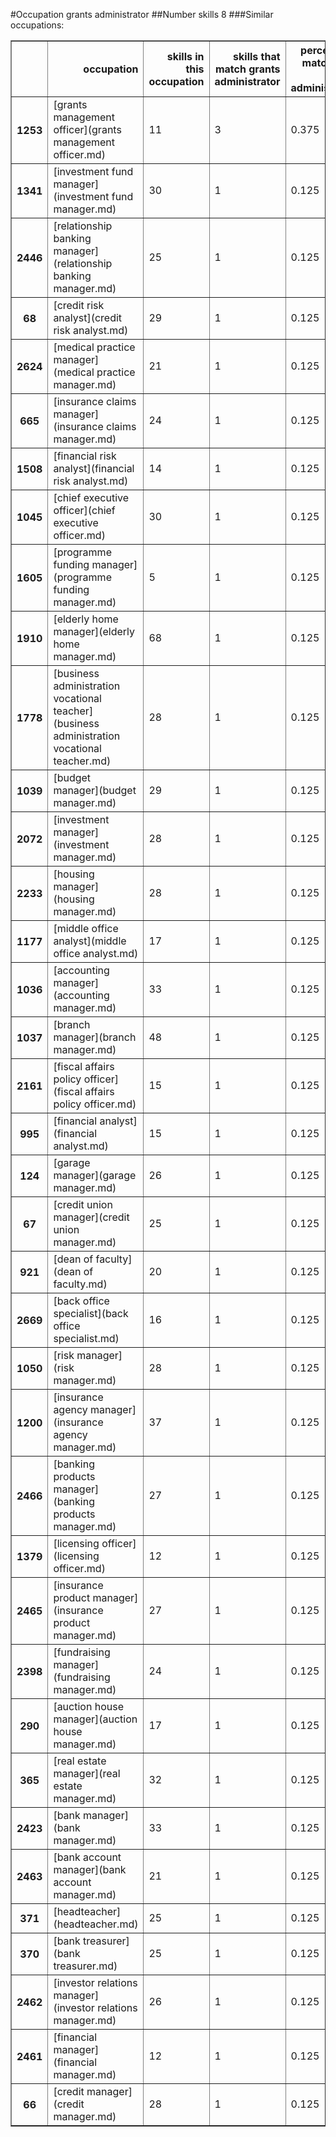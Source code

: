 #Occupation grants administrator
##Number skills 8
###Similar occupations:
<table border="1" class="dataframe">
  <thead>
    <tr style="text-align: right;">
      <th></th>
      <th>occupation</th>
      <th>skills in this occupation</th>
      <th>skills that match grants administrator</th>
      <th>percentage match with grants administrator</th>
      <th>skills not in grants administrator</th>
    </tr>
  </thead>
  <tbody>
    <tr>
      <th>1253</th>
      <td>[grants management officer](grants management officer.md)</td>
      <td>11</td>
      <td>3</td>
      <td>0.375</td>
      <td>8</td>
    </tr>
    <tr>
      <th>1341</th>
      <td>[investment fund manager](investment fund manager.md)</td>
      <td>30</td>
      <td>1</td>
      <td>0.125</td>
      <td>29</td>
    </tr>
    <tr>
      <th>2446</th>
      <td>[relationship banking manager](relationship banking manager.md)</td>
      <td>25</td>
      <td>1</td>
      <td>0.125</td>
      <td>24</td>
    </tr>
    <tr>
      <th>68</th>
      <td>[credit risk analyst](credit risk analyst.md)</td>
      <td>29</td>
      <td>1</td>
      <td>0.125</td>
      <td>28</td>
    </tr>
    <tr>
      <th>2624</th>
      <td>[medical practice manager](medical practice manager.md)</td>
      <td>21</td>
      <td>1</td>
      <td>0.125</td>
      <td>20</td>
    </tr>
    <tr>
      <th>665</th>
      <td>[insurance claims manager](insurance claims manager.md)</td>
      <td>24</td>
      <td>1</td>
      <td>0.125</td>
      <td>23</td>
    </tr>
    <tr>
      <th>1508</th>
      <td>[financial risk analyst](financial risk analyst.md)</td>
      <td>14</td>
      <td>1</td>
      <td>0.125</td>
      <td>13</td>
    </tr>
    <tr>
      <th>1045</th>
      <td>[chief executive officer](chief executive officer.md)</td>
      <td>30</td>
      <td>1</td>
      <td>0.125</td>
      <td>29</td>
    </tr>
    <tr>
      <th>1605</th>
      <td>[programme funding manager](programme funding manager.md)</td>
      <td>5</td>
      <td>1</td>
      <td>0.125</td>
      <td>4</td>
    </tr>
    <tr>
      <th>1910</th>
      <td>[elderly home manager](elderly home manager.md)</td>
      <td>68</td>
      <td>1</td>
      <td>0.125</td>
      <td>67</td>
    </tr>
    <tr>
      <th>1778</th>
      <td>[business administration vocational teacher](business administration vocational teacher.md)</td>
      <td>28</td>
      <td>1</td>
      <td>0.125</td>
      <td>27</td>
    </tr>
    <tr>
      <th>1039</th>
      <td>[budget manager](budget manager.md)</td>
      <td>29</td>
      <td>1</td>
      <td>0.125</td>
      <td>28</td>
    </tr>
    <tr>
      <th>2072</th>
      <td>[investment manager](investment manager.md)</td>
      <td>28</td>
      <td>1</td>
      <td>0.125</td>
      <td>27</td>
    </tr>
    <tr>
      <th>2233</th>
      <td>[housing manager](housing manager.md)</td>
      <td>28</td>
      <td>1</td>
      <td>0.125</td>
      <td>27</td>
    </tr>
    <tr>
      <th>1177</th>
      <td>[middle office analyst](middle office analyst.md)</td>
      <td>17</td>
      <td>1</td>
      <td>0.125</td>
      <td>16</td>
    </tr>
    <tr>
      <th>1036</th>
      <td>[accounting manager](accounting manager.md)</td>
      <td>33</td>
      <td>1</td>
      <td>0.125</td>
      <td>32</td>
    </tr>
    <tr>
      <th>1037</th>
      <td>[branch manager](branch manager.md)</td>
      <td>48</td>
      <td>1</td>
      <td>0.125</td>
      <td>47</td>
    </tr>
    <tr>
      <th>2161</th>
      <td>[fiscal affairs policy officer](fiscal affairs policy officer.md)</td>
      <td>15</td>
      <td>1</td>
      <td>0.125</td>
      <td>14</td>
    </tr>
    <tr>
      <th>995</th>
      <td>[financial analyst](financial analyst.md)</td>
      <td>15</td>
      <td>1</td>
      <td>0.125</td>
      <td>14</td>
    </tr>
    <tr>
      <th>124</th>
      <td>[garage manager](garage manager.md)</td>
      <td>26</td>
      <td>1</td>
      <td>0.125</td>
      <td>25</td>
    </tr>
    <tr>
      <th>67</th>
      <td>[credit union manager](credit union manager.md)</td>
      <td>25</td>
      <td>1</td>
      <td>0.125</td>
      <td>24</td>
    </tr>
    <tr>
      <th>921</th>
      <td>[dean of faculty](dean of faculty.md)</td>
      <td>20</td>
      <td>1</td>
      <td>0.125</td>
      <td>19</td>
    </tr>
    <tr>
      <th>2669</th>
      <td>[back office specialist](back office specialist.md)</td>
      <td>16</td>
      <td>1</td>
      <td>0.125</td>
      <td>15</td>
    </tr>
    <tr>
      <th>1050</th>
      <td>[risk manager](risk manager.md)</td>
      <td>28</td>
      <td>1</td>
      <td>0.125</td>
      <td>27</td>
    </tr>
    <tr>
      <th>1200</th>
      <td>[insurance agency manager](insurance agency manager.md)</td>
      <td>37</td>
      <td>1</td>
      <td>0.125</td>
      <td>36</td>
    </tr>
    <tr>
      <th>2466</th>
      <td>[banking products manager](banking products manager.md)</td>
      <td>27</td>
      <td>1</td>
      <td>0.125</td>
      <td>26</td>
    </tr>
    <tr>
      <th>1379</th>
      <td>[licensing officer](licensing officer.md)</td>
      <td>12</td>
      <td>1</td>
      <td>0.125</td>
      <td>11</td>
    </tr>
    <tr>
      <th>2465</th>
      <td>[insurance product manager](insurance product manager.md)</td>
      <td>27</td>
      <td>1</td>
      <td>0.125</td>
      <td>26</td>
    </tr>
    <tr>
      <th>2398</th>
      <td>[fundraising manager](fundraising manager.md)</td>
      <td>24</td>
      <td>1</td>
      <td>0.125</td>
      <td>23</td>
    </tr>
    <tr>
      <th>290</th>
      <td>[auction house manager](auction house manager.md)</td>
      <td>17</td>
      <td>1</td>
      <td>0.125</td>
      <td>16</td>
    </tr>
    <tr>
      <th>365</th>
      <td>[real estate manager](real estate manager.md)</td>
      <td>32</td>
      <td>1</td>
      <td>0.125</td>
      <td>31</td>
    </tr>
    <tr>
      <th>2423</th>
      <td>[bank manager](bank manager.md)</td>
      <td>33</td>
      <td>1</td>
      <td>0.125</td>
      <td>32</td>
    </tr>
    <tr>
      <th>2463</th>
      <td>[bank account manager](bank account manager.md)</td>
      <td>21</td>
      <td>1</td>
      <td>0.125</td>
      <td>20</td>
    </tr>
    <tr>
      <th>371</th>
      <td>[headteacher](headteacher.md)</td>
      <td>25</td>
      <td>1</td>
      <td>0.125</td>
      <td>24</td>
    </tr>
    <tr>
      <th>370</th>
      <td>[bank treasurer](bank treasurer.md)</td>
      <td>25</td>
      <td>1</td>
      <td>0.125</td>
      <td>24</td>
    </tr>
    <tr>
      <th>2462</th>
      <td>[investor relations manager](investor relations manager.md)</td>
      <td>26</td>
      <td>1</td>
      <td>0.125</td>
      <td>25</td>
    </tr>
    <tr>
      <th>2461</th>
      <td>[financial manager](financial manager.md)</td>
      <td>12</td>
      <td>1</td>
      <td>0.125</td>
      <td>11</td>
    </tr>
    <tr>
      <th>66</th>
      <td>[credit manager](credit manager.md)</td>
      <td>28</td>
      <td>1</td>
      <td>0.125</td>
      <td>27</td>
    </tr>
  </tbody>
</table>
